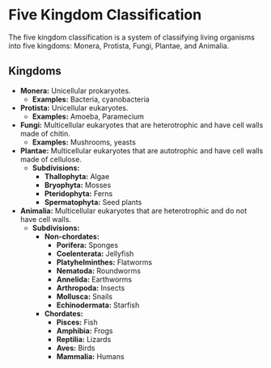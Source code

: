
# Five Kingdom Classification

The five kingdom classification is a system of classifying living organisms into five kingdoms: Monera, Protista, Fungi, Plantae, and Animalia.

## Kingdoms

*   **Monera:** Unicellular prokaryotes.
    *   **Examples:** Bacteria, cyanobacteria
*   **Protista:** Unicellular eukaryotes.
    *   **Examples:** Amoeba, Paramecium
*   **Fungi:** Multicellular eukaryotes that are heterotrophic and have cell walls made of chitin.
    *   **Examples:** Mushrooms, yeasts
*   **Plantae:** Multicellular eukaryotes that are autotrophic and have cell walls made of cellulose.
    *   **Subdivisions:**
        *   **Thallophyta:** Algae
        *   **Bryophyta:** Mosses
        *   **Pteridophyta:** Ferns
        *   **Spermatophyta:** Seed plants
*   **Animalia:** Multicellular eukaryotes that are heterotrophic and do not have cell walls.
    *   **Subdivisions:**
        *   **Non-chordates:**
            *   **Porifera:** Sponges
            *   **Coelenterata:** Jellyfish
            *   **Platyhelminthes:** Flatworms
            *   **Nematoda:** Roundworms
            *   **Annelida:** Earthworms
            *   **Arthropoda:** Insects
            *   **Mollusca:** Snails
            *   **Echinodermata:** Starfish
        *   **Chordates:**
            *   **Pisces:** Fish
            *   **Amphibia:** Frogs
            *   **Reptilia:** Lizards
            *   **Aves:** Birds
            *   **Mammalia:** Humans
